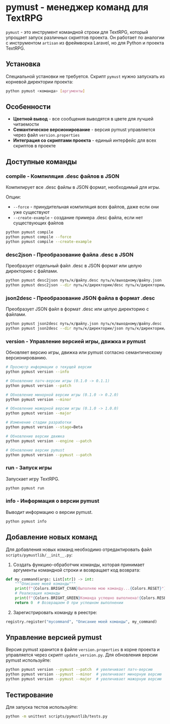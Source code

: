 # pymust - менеджер команд для TextRPG

`pymust` - это инструмент командной строки для TextRPG, который упрощает запуск различных скриптов проекта.
Он работает по аналогии с инструментом `artisan` из фреймворка Laravel, но для Python и проекта TextRPG.

## Установка

Специальной установки не требуется. Скрипт `pymust` нужно запускать из корневой директории проекта:

```bash
python pymust <команда> [аргументы]
```

## Особенности

- **Цветной вывод** - все сообщения выводятся в цвете для лучшей читаемости
- **Семантическое версионирование** - версия pymust управляется через файл `version.properties`
- **Интеграция со скриптами проекта** - единый интерфейс для всех скриптов в проекте

## Доступные команды

### compile - Компиляция .desc файлов в JSON

Компилирует все .desc файлы в JSON формат, необходимый для игры.

Опции:

- `--force` - принудительная компиляция всех файлов, даже если они уже существуют
- `--create-example` - создание примера .desc файла, если нет существующих файлов

```bash
python pymust compile
python pymust compile --force
python pymust compile --create-example
```

### desc2json - Преобразование файла .desc в JSON

Преобразует отдельный файл .desc в JSON формат или целую директорию с файлами.

```bash
python pymust desc2json путь/к/файлу.desc путь/к/выходному/файлу.json
python pymust desc2json --dir путь/к/директории/desc путь/к/директории/json
```

### json2desc - Преобразование JSON файла в формат .desc

Преобразует JSON файл в формат .desc или целую директорию с файлами.

```bash
python pymust json2desc путь/к/файлу.json путь/к/выходному/файлу.desc
python pymust json2desc --dir путь/к/директории/json путь/к/директории/desc
```

### version - Управление версией игры, движка и pymust

Обновляет версию игры, движка или pymust согласно семантическому версионированию.

```bash
# Просмотр информации о текущей версии
python pymust version --info

# Обновление патч-версии игры (0.1.0 -> 0.1.1)
python pymust version --patch

# Обновление минорной версии игры (0.1.0 -> 0.2.0)
python pymust version --minor

# Обновление мажорной версии игры (0.1.0 -> 1.0.0)
python pymust version --major

# Изменение стадии разработки
python pymust version --stage=Beta

# Обновление версии движка
python pymust version --engine --patch

# Обновление версии pymust
python pymust version --pymust --patch
```

### run - Запуск игры

Запускает игру TextRPG.

```bash
python pymust run
```

### info - Информация о версии pymust

Выводит информацию о версии pymust.

```bash
python pymust info
```

## Добавление новых команд

Для добавления новых команд необходимо отредактировать файл `scripts/pymustlib/__init__.py`:

1. Создать функцию-обработчик команды, которая принимает аргументы командной строки и возвращает код возврата:

```python
def my_command(args: List[str]) -> int:
    """Описание моей команды"""
    print(f"{Colors.BRIGHT_CYAN}Выполняю мою команду...{Colors.RESET}")
    # Реализация команды
    print(f"{Colors.BRIGHT_GREEN}Команда успешно выполнена!{Colors.RESET}")
    return 0  # Возвращаем 0 при успешном выполнении
```

2. Зарегистрировать команду в реестре:

```python
registry.register("mycommand", "Описание моей команды", my_command)
```

## Управление версией pymust

Версия pymust хранится в файле `version.properties` в корне проекта и управляется через скрипт `update_version.py`. Для обновления версии pymust используйте:

```bash
python pymust version --pymust --patch  # увеличивает патч-версию
python pymust version --pymust --minor  # увеличивает минорную версию
python pymust version --pymust --major  # увеличивает мажорную версию
```

## Тестирование

Для запуска тестов используйте:

```bash
python -m unittest scripts/pymustlib/tests.py
```

